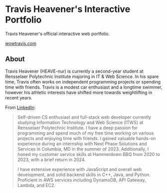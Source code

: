 # Travis Heavener's Interactive Portfolio
Travis Heavener's official interactive web portfolio.

[wowtravis.com](https://wowtravis.com)

## About
Travis Heavener (HEAVE-nur) is currently a second-year student at Rensselaer Polytechnic Institute majoring in IT & Web Science. In his spare time, Travis often works on independent programming projects or spending time with friends. Travis is a modest car enthusiast and a longtime swimmer, however his athletic interests have shifted more towards weightlifting in recent years.

From [LinkedIn](https://www.linkedin.com/in/travis-heavener/):

> Self-driven CS enthusiast and full-stack web developer currently studying Information Technology and Web Science (ITWS) at Rensselaer Polytechnic Institute. I have a deep passion for programming and spend much of my free time working on various projects and enjoying time with friends. I gained valuable hands-on experience during an internship with Next Phase Solutions and Services in Columbia, MD in the summer of 2023. Additionally, I honed my customer service skills at Hammerdown BBQ from 2020 to 2023, with a brief return in 2024.
>
> I have extensive experience with JavaScript and overall web development, and solid backend skills in C++, Java, and Python. Proficient in AWS services including DynamoDB, API Gateway, Lambda, and EC2.